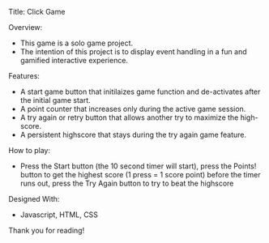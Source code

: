 Title: Click Game

Overview: 
- This game is a solo game project.
- The intention of this project is to display event handling in a fun and gamified interactive experience. 

Features: 
- A start game button that initilaizes game function and de-activates after the initial game start.
- A point counter that increases only during the active game session.
- A try again or retry button that allows another try to maximize the high-score.
- A persistent highscore that stays during the try again game feature.

How to play: 
- Press the Start button (the 10 second timer will start), press the Points! button to get the highest score (1 press = 1 score point) before the timer runs out, press the Try Again button to try to beat the highscore


Designed With: 
- Javascript, HTML, CSS

Thank you for reading!



